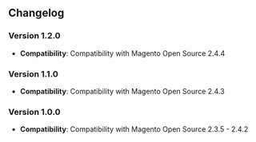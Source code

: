 ## Changelog

### Version 1.2.0
- **Compatibility**: Compatibility with Magento Open Source 2.4.4

### Version 1.1.0
- **Compatibility**: Compatibility with Magento Open Source 2.4.3

### Version 1.0.0
- **Compatibility**: Compatibility with Magento Open Source 2.3.5 - 2.4.2
